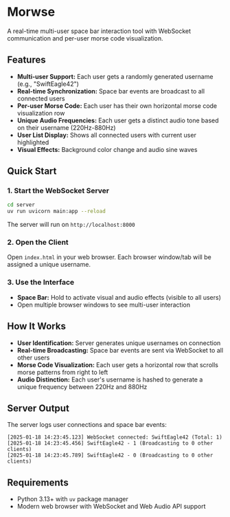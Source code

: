 # Morwse

A real-time multi-user space bar interaction tool with WebSocket communication and per-user morse code visualization.

## Features

- **Multi-user Support:** Each user gets a randomly generated username (e.g., "SwiftEagle42")
- **Real-time Synchronization:** Space bar events are broadcast to all connected users
- **Per-user Morse Code:** Each user has their own horizontal morse code visualization row
- **Unique Audio Frequencies:** Each user gets a distinct audio tone based on their username (220Hz-880Hz)
- **User List Display:** Shows all connected users with current user highlighted
- **Visual Effects:** Background color change and audio sine waves

## Quick Start

### 1. Start the WebSocket Server

```bash
cd server
uv run uvicorn main:app --reload
```

The server will run on `http://localhost:8000`

### 2. Open the Client

Open `index.html` in your web browser. Each browser window/tab will be assigned a unique username.

### 3. Use the Interface

- **Space Bar:** Hold to activate visual and audio effects (visible to all users)
- Open multiple browser windows to see multi-user interaction

## How It Works

- **User Identification:** Server generates unique usernames on connection
- **Real-time Broadcasting:** Space bar events are sent via WebSocket to all other users
- **Morse Code Visualization:** Each user gets a horizontal row that scrolls morse patterns from right to left
- **Audio Distinction:** Each user's username is hashed to generate a unique frequency between 220Hz and 880Hz

## Server Output

The server logs user connections and space bar events:

```
[2025-01-18 14:23:45.123] WebSocket connected: SwiftEagle42 (Total: 1)
[2025-01-18 14:23:45.456] SwiftEagle42 - 1 (Broadcasting to 0 other clients)
[2025-01-18 14:23:45.789] SwiftEagle42 - 0 (Broadcasting to 0 other clients)
```

## Requirements

- Python 3.13+ with `uv` package manager
- Modern web browser with WebSocket and Web Audio API support
